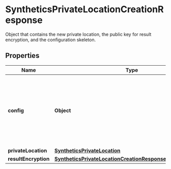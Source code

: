 # SyntheticsPrivateLocationCreationResponse

Object that contains the new private location, the public key for result encryption, and the configuration skeleton.

## Properties

| Name                 | Type                                                                                                                          | Description                                                                                                                              | Notes      |
| -------------------- | ----------------------------------------------------------------------------------------------------------------------------- | ---------------------------------------------------------------------------------------------------------------------------------------- | ---------- |
| **config**           | **Object**                                                                                                                    | Configuration skeleton for the private location. See installation instructions of the private location on how to use this configuration. | [optional] |
| **privateLocation**  | [**SyntheticsPrivateLocation**](SyntheticsPrivateLocation.md)                                                                 |                                                                                                                                          | [optional] |
| **resultEncryption** | [**SyntheticsPrivateLocationCreationResponseResultEncryption**](SyntheticsPrivateLocationCreationResponseResultEncryption.md) |                                                                                                                                          | [optional] |
